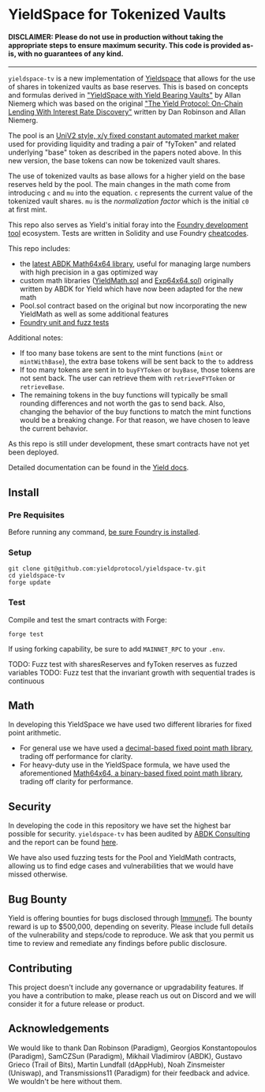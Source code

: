 # YieldSpace for Tokenized Vaults

#### DISCLAIMER: Please do not use in production without taking the appropriate steps to ensure maximum security. This code is provided as-is, with no guarantees of any kind.

---

`yieldspace-tv` is a new implementation of [Yieldspace](https://github.com/yieldprotocol/yieldspace-v2) that allows for the use of shares in tokenized vaults as base reserves. This is based on concepts and formulas derived in ["YieldSpace with Yield Bearing Vaults"](https://hackmd.io/lRZ4mgdrRgOpxZQXqKYlFw) by Allan Niemerg which was based on the original ["The Yield Protocol: On-Chain Lending With
Interest Rate Discovery"](https://yield.is/Yield.pdf) written by Dan Robinson and Allan Niemerg.

The pool is an [UniV2 style, x/y fixed constant automated market maker](https://uniswap.org/whitepaper.pdf) used for providing liquidity and trading a pair of "fyToken" and related underlying "base" token as described in the papers noted above. In this new version, the base tokens can now be tokenized vault shares.

The use of tokenized vaults as base allows for a higher yield on the base reserves held by the pool. The main changes in the math come from introducing `c` and `mu` into the equation. `c` represents the current value of the tokenized vault shares. `mu` is the _normalization factor_ which is the initial `c0` at first mint.

This repo also serves as Yield's initial foray into the [Foundry development tool](https://github.com/gakonst/foundry) ecosystem. Tests are written in Solidity and use Foundry [cheatcodes](https://github.com/gakonst/foundry/tree/master/forge#cheat-codes).

This repo includes:

- the [latest ABDK Math64x64 library](https://github.com/abdk-consulting/abdk-libraries-solidity/blob/master/ABDKMath64x64.sol), useful for managing large numbers with high precision in a gas optimized way
- custom math libraries ([YieldMath.sol](https://github.com/yieldprotocol/yieldspace-tv/blob/update-yieldmath/src/YieldMath.sol) and [Exp64x64.sol](https://github.com/yieldprotocol/yieldspace-tv/blob/update-yieldmath/src/Exp64x64.sol)) originally written by ABDK for Yield which have now been adapted for the new math
- Pool.sol contract based on the original but now incorporating the new YieldMath as well as some additional features
- [Foundry unit and fuzz tests](https://github.com/yieldprotocol/yieldspace-tv/tree/update-yieldmath/src/test)

Additional notes:

- If too many base tokens are sent to the mint functions (`mint` or `mintWithBase`), the extra base tokens will be sent back to the `to` address
- If too many tokens are sent in to `buyFYToken` or `buyBase`, those tokens are not sent back. The user can retrieve them with `retrieveFYToken` or `retrieveBase`.
- The remaining tokens in the buy functions will typically be small rounding differences and not worth the gas to send back. Also, changing the behavior of the buy functions to match the mint functions would be a breaking change. For that reason, we have chosen to leave the current behavior.

As this repo is still under development, these smart contracts have not yet been deployed.

Detailed documentation can be found in the [Yield docs](docs.yieldprotocol.com).

## Install

### Pre Requisites

Before running any command, [be sure Foundry is installed](https://github.com/gakonst/foundry#installation).

### Setup

```
git clone git@github.com:yieldprotocol/yieldspace-tv.git
cd yieldspace-tv
forge update
```

### Test

Compile and test the smart contracts with Forge:

```
forge test
```

If using forking capability, be sure to add `MAINNET_RPC` to your `.env`.

TODO: Fuzz test with sharesReserves and fyToken reserves as fuzzed variables
TODO: Fuzz test that the invariant growth with sequential trades is continuous

## Math

In developing this YieldSpace we have used two different libraries for fixed point arithmetic.

- For general use we have used a [decimal-based fixed point math library](https://github.com/yieldprotocol/fyDai/blob/master/contracts/helpers/DecimalMath.sol), trading off performance for clarity.
- For heavy-duty use in the YieldSpace formula, we have used the aforementioned [Math64x64, a binary-based fixed point math library](https://github.com/yieldprotocol/yieldspace-tv/blob/update-yieldmath/src/YieldMath.sol), trading off clarity for performance.

## Security

In developing the code in this repository we have set the highest bar possible for security. `yieldspace-tv` has been audited by [ABDK Consulting](https://www.abdk.consulting/) and the report can be found [here](https://github.com/yieldprotocol/yieldspace-tv/blob/main/audit/ABDK_Yield_yieldspace_tv_v_1_0.pdf).

We have also used fuzzing tests for the Pool and YieldMath contracts, allowing us to find edge cases and vulnerabilities that we would have missed otherwise.

## Bug Bounty

Yield is offering bounties for bugs disclosed through [Immunefi](https://immunefi.com/bounty/yieldprotocol). The bounty reward is up to $500,000, depending on severity. Please include full details of the vulnerability and steps/code to reproduce. We ask that you permit us time to review and remediate any findings before public disclosure.

## Contributing

This project doesn't include any governance or upgradability features. If you have a contribution to make, please reach us out on Discord and we will consider it for a future release or product.

## Acknowledgements

We would like to thank Dan Robinson (Paradigm), Georgios Konstantopoulos (Paradigm), SamCZSun (Paradigm), Mikhail Vladimirov (ABDK), Gustavo Grieco (Trail of Bits), Martin Lundfall (dAppHub), Noah Zinsmeister (Uniswap), and Transmissions11 (Paradigm) for their feedback and advice. We wouldn't be here without them.
